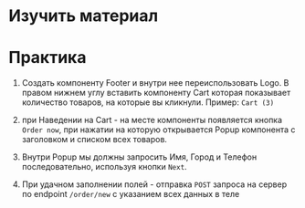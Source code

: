 # Изучить материал
# Практика
    
1) Создать компоненту Footer и внутри нее переиспользовать Logo.
    В правом нижнем углу вставить компоненту Cart которая показывает количество товаров, на которые вы кликнули. Пример: `Cart (3)`

2) при Наведении на Cart - на месте компоненты появляется кнопка `Order now`, при нажатии на которую открывается Popup компонента с заголовком и списком всех товаров.

3) Внутри Popup мы должны запросить Имя, Город и Телефон последовательно, используя кнопки `Next`.

4) При удачном заполнении полей - отправка `POST` запроса на сервер по endpoint `/order/new` с указанием всех данных в теле